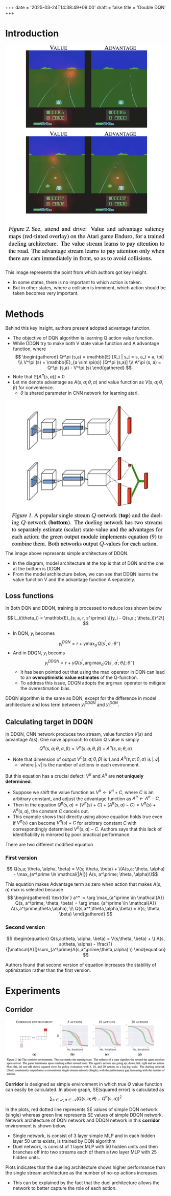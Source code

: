 +++
date = '2025-03-24T14:38:49+09:00'
draft = false
title = 'Double DQN'
+++

# Introduction

![Intuition](pic0.png)

This image represents the point from which authors got key insight.
- In some states, there is no important to which action is taken.
- But in other states, where a collision is imminent, which action should be taken becomes very important.


# Methods
Behind this key insight, authors present adopted advantage function.
- The objective of DQN algorithm is learning Q action value function.
- While DDQN try to make both V state value function and A advantage function, where
$$ 
\begin{gathered}
Q^\pi (s,a) = \mathbb{E} [R_t | s_t = s, a_t = a, \pi] \\\
V^\pi (s) = \mathbb{E}_{a \sim \pi(s)} [Q^\pi (s,a)] \\\
A^\pi (s, a) = Q^\pi (s,a) - V^\pi (s)
\end{gathered}
$$
- Note that $\mathbb{E} [A^\pi (s,a)] = 0$
- Let me denote advantage as $A(s,a;\theta, \alpha)$ and value function as $V(s,a;\theta,\beta)$ for convenience.
  - $\theta$ is shared parameter in CNN network for learning atari.

![Model architecture](pic1.png)
The image above represents simple architecture of DDQN.
- In the diagram, model architecture at the top is that of DQN and the one at the bottom is DDQN.
- From the model architecture below, we can see that DDQN learns the value function V and the advantage function A separately.



## Loss functions
In Both DQN and DDQN, training is processed to reduce loss shown below

$$ L_i(\theta_i) = \mathbb{E}_{s, a, r, s^\prime} \[(y_i - Q(s,a,; \theta_i))^2\] $$

- In DQN, $y_i$ becomes
$$ y_i^{DQN} = r + \gamma \max_{a^\prime} Q(s^\prime, a^\prime; \theta^-) $$
- And in DDQN, $y_i$ becoms
$$ y_i^{DDQN} = r+ \gamma Q(s^\prime, \arg \max_{a^\prime} Q(s^\prime, a^\prime; \theta_i); \theta^-) $$
  - It has been pointed out that using the $\max$ operator in DQN can lead to an **overoptimistic value estimates** of the Q-function.
  - To address this issue, DDQN adopts the $\arg \max$ operator to mitigate the overestimation bias.

DDQN algorithm is the same as DQN, except for the difference in model architecture and loss term between $y_i^{DDQN}$ and $y_i^{DQN}$.

## Calculating target in DDQN
In DDQN, CNN network produces two stream, value function $V(s)$ and advantage $A(s)$.
One naive approach to obtain Q value is simply
$$ Q^\pi (s,a; \theta, \alpha, \beta) = V^\pi (s,a;\theta, \beta) + A^\pi (s,a; \theta, \alpha)$$
- Note that dimension of output $V^\pi (s,a; \theta, \beta)$ is $1$ and $A^\pi(s,a;\theta,\alpha)$ is $|\mathcal{A}|$.
  - where $|\mathcal{A}|$ is the number of actions in each environment.

But this equation has a crucial defect: $V^\pi$ and $A^\pi$ are **not uniquely determined**.
- Suppose we shift the value function as $V^\pi \gets V^\pi + C$,  where $C$ is an arbitrary constant, and adjust the advantage function as $A^\pi \gets A^\pi - C$.
- Then in the equation $Q^\pi (s,a) = (V^\pi (s) + C) + (A^\pi (s,a) - C) = V^\pi (s) + A^\pi (s,a)$, the constant $C$ cancels out.
- This example shows that directly using above equation holds true even if $V^\pi(s)$ can become $V^\pi(s) + C$ for arbitrary constant $C$ with correspondingly determined $V^\pi (s,a) -C$.
Authors says that this lack of identifiability is mirrored by poor practical performance.

There are two different modified equation

### First version

$$ Q(s,a; \theta, \alpha, \beta) = V(s; \theta, \beta) + \(A(s,a; \theta, \alpha) - \max_{a^\prime \in \mathcal{|A|}} A(s, a^\prime; \theta, \alpha)\)$$

This equation makes Advantage term as zero when action that makes $A(s,a)$ max is selected because
$$
 \begin{gathered}
   \text{for } a^* := \arg \max_{a^\prime \in \mathcal{A}} Q(s, a^\prime; \theta, \beta) = \arg \max_{a^\prime \in \mathcal{A}} A(s,a^\prime;\theta,\alpha), \\\
   Q(s,a^*;\theta,\alpha,\beta) = V(s; \theta, \beta)
 \end{gathered}
$$


### Second version

$$
\begin{equation}
Q(s,a;\theta, \alpha, \beta) = V(s;\theta, \beta) + \( A(s, a;\theta, \alpha) - \frac{1}{|\mathcal{A}|}\sum_{a^\prime}A(s,a^\prime;\theta,\alpha) \)
\end{equation}
$$

Authors found that second version of equation increases the stability of optimization rather than the first version.




# Experiments

## Corridor
![Experiment result](pic2.png)

__Corridor__ is designed as simple environment in which true $Q$ value function can easily be calculated.
In above graph, SE(squared error) is calculated as $$\sum_{s \in \mathcal{S}, a \in \mathcal{A}} (Q(s,a; \theta)- Q^\pi(s,a))^2$$

In the plots, red dotted line represents SE values of simple DQN network (single) whereas green line represents SE values of simple DDQN network.
Network architecture of DQN network and DDQN network in this __corridor__ environment is shown below.
- Single network, is consist of 3 layer simple MLP and in each hidden layer 50 units exists, is trained by DQN algorithm
- Duel network, is consist of 1 layer MLP with 50 hidden units and then branches off into two streams each of them a two layer MLP with 25 hidden units.
  
Plots indicates that the dueling architecture shows higher performance than the single stream architecture as the number of no-op actions increases.
- This can be explained by the fact that the duel architecture allows the network to better capture the role of each action.




